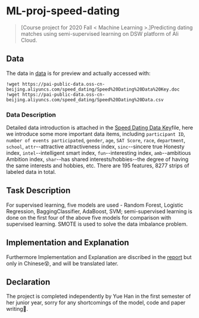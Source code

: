 # ML-proj-speed-dating
>[Course project for 2020 Fall < Machine Learning >.]Predicting dating matches using semi-supervised learning on DSW platform of Ali Cloud.
## Data
The data in [data](data) is for preview and actually accessed with:
```
!wget https://pai-public-data.oss-cn-beijing.aliyuncs.com/speed_dating/Speed%20Dating%20Data%20Key.doc
!wget https://pai-public-data.oss-cn-beijing.aliyuncs.com/speed_dating/Speed%20Dating%20Data.csv
```
### Data Description
Detailed data introduction is attached in the [Speed Dating Data Key](data/Speed_Dating_Data_Key.doc)file, here we introduce some more important data items, including `participant ID`, `number of events participated`, `gender`, `age`, `SAT Score`, `race`, `department`, `school`, `attr`--attractive attractiveness index, `sinc`--sincere true Honesty index, `intel`--intelligent smart index, `fun`--interesting index, `amb`--ambitious Ambition index, `shar`--has shared interests/hobbies--the degree of having the same interests and hobbies, etc. There are 195 features, 8277 strips of labeled data in total.
## Task Description
For supervised learning, five models are used - Random Forest, Logistic Regression, BaggingClassifier, AdaBoost, SVM; semi-supervised learning is done on the first four of the above five models for comparison with supervised learning. SMOTE is used to solve the data imbalance problem. 

## Implementation and Explanation
Furthermore Implementation and Explanation are discribed in the [report](机器学习期末课程论文-韩悦-2018110919.pdf) but only in Chinese😵, and will be translated later.

## Declaration
The project is completed independently by Yue Han in the first semester of her junior year, sorry for any shortcomings of the model, code and paper writing🧎.
